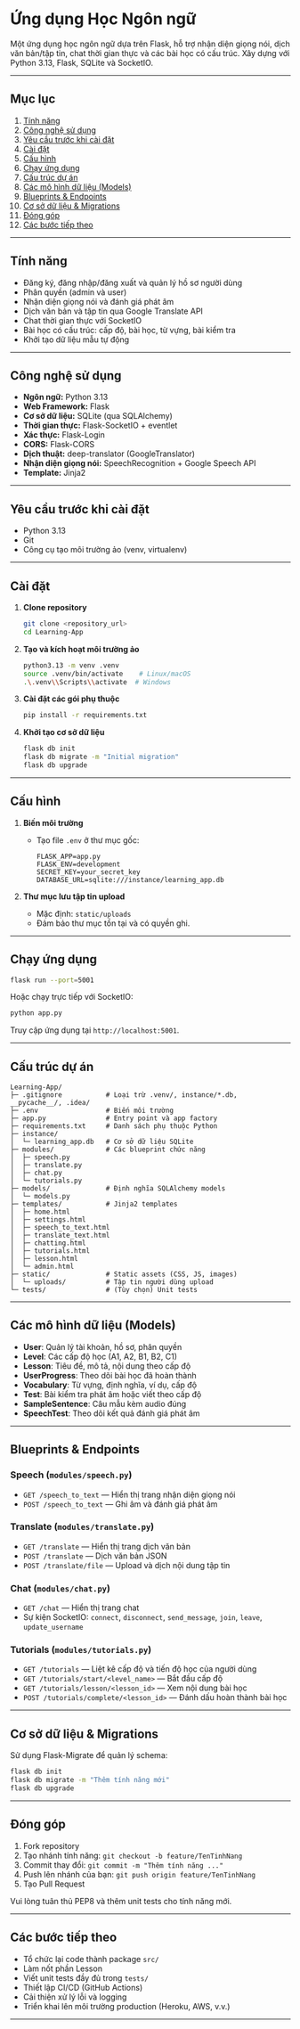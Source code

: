 # Ứng dụng Học Ngôn ngữ

Một ứng dụng học ngôn ngữ dựa trên Flask, hỗ trợ nhận diện giọng nói, dịch văn bản/tập tin, chat thời gian thực và các bài học có cấu trúc. Xây dựng với Python 3.13, Flask, SQLite và SocketIO.

---

## Mục lục

1. [Tính năng](#tính-năng)
2. [Công nghệ sử dụng](#công-nghệ-sử-dụng)
3. [Yêu cầu trước khi cài đặt](#yêu-cầu-trước-khi-cài-đặt)
4. [Cài đặt](#cài-đặt)
5. [Cấu hình](#cấu-hình)
6. [Chạy ứng dụng](#chạy-ứng-dụng)
7. [Cấu trúc dự án](#cấu-trúc-dự-án)
8. [Các mô hình dữ liệu (Models)](#các-mô-hình-dữ-liệu-models)
9. [Blueprints & Endpoints](#blueprints--endpoints)
10. [Cơ sở dữ liệu & Migrations](#cơ-sở-dữ-liệu--migrations)
11. [Đóng góp](#đóng-góp)
12. [Các bước tiếp theo](#các-bước-tiếp-theo)

---

## Tính năng

- Đăng ký, đăng nhập/đăng xuất và quản lý hồ sơ người dùng
- Phân quyền (admin và user)
- Nhận diện giọng nói và đánh giá phát âm
- Dịch văn bản và tập tin qua Google Translate API
- Chat thời gian thực với SocketIO
- Bài học có cấu trúc: cấp độ, bài học, từ vựng, bài kiểm tra
- Khởi tạo dữ liệu mẫu tự động

---

## Công nghệ sử dụng

- **Ngôn ngữ:** Python 3.13
- **Web Framework:** Flask
- **Cơ sở dữ liệu:** SQLite (qua SQLAlchemy)
- **Thời gian thực:** Flask-SocketIO + eventlet
- **Xác thực:** Flask-Login
- **CORS:** Flask-CORS
- **Dịch thuật:** deep-translator (GoogleTranslator)
- **Nhận diện giọng nói:** SpeechRecognition + Google Speech API
- **Template:** Jinja2

---

## Yêu cầu trước khi cài đặt

- Python 3.13
- Git
- Công cụ tạo môi trường ảo (venv, virtualenv)

---

## Cài đặt

1. **Clone repository**
   ```bash
   git clone <repository_url>
   cd Learning-App
   ```

2. **Tạo và kích hoạt môi trường ảo**
   ```bash
   python3.13 -m venv .venv
   source .venv/bin/activate    # Linux/macOS
   .\.venv\\Scripts\\activate  # Windows
   ```

3. **Cài đặt các gói phụ thuộc**
   ```bash
   pip install -r requirements.txt
   ```

4. **Khởi tạo cơ sở dữ liệu**
   ```bash
   flask db init
   flask db migrate -m "Initial migration"
   flask db upgrade
   ```

---

## Cấu hình

1. **Biến môi trường**
   - Tạo file `.env` ở thư mục gốc:
     ```dotenv
     FLASK_APP=app.py
     FLASK_ENV=development
     SECRET_KEY=your_secret_key
     DATABASE_URL=sqlite:///instance/learning_app.db
     ```

2. **Thư mục lưu tập tin upload**
   - Mặc định: `static/uploads`
   - Đảm bảo thư mục tồn tại và có quyền ghi.

---

## Chạy ứng dụng

```bash
flask run --port=5001
```

Hoặc chạy trực tiếp với SocketIO:

```bash
python app.py
```

Truy cập ứng dụng tại `http://localhost:5001`.

---

## Cấu trúc dự án

```
Learning-App/
├─ .gitignore           # Loại trừ .venv/, instance/*.db, __pycache__/, .idea/
├─ .env                 # Biến môi trường
├─ app.py               # Entry point và app factory
├─ requirements.txt     # Danh sách phụ thuộc Python
├─ instance/
│  └─ learning_app.db   # Cơ sở dữ liệu SQLite
├─ modules/             # Các blueprint chức năng
│  ├─ speech.py
│  ├─ translate.py
│  ├─ chat.py
│  └─ tutorials.py
├─ models/              # Định nghĩa SQLAlchemy models
│  └─ models.py
├─ templates/           # Jinja2 templates
│  ├─ home.html
│  ├─ settings.html
│  ├─ speech_to_text.html
│  ├─ translate_text.html
│  ├─ chatting.html
│  ├─ tutorials.html
│  ├─ lesson.html
│  └─ admin.html
├─ static/              # Static assets (CSS, JS, images)
│  └─ uploads/          # Tập tin người dùng upload
└─ tests/               # (Tùy chọn) Unit tests
```

---

## Các mô hình dữ liệu (Models)

- **User**: Quản lý tài khoản, hồ sơ, phân quyền
- **Level**: Các cấp độ học (A1, A2, B1, B2, C1)
- **Lesson**: Tiêu đề, mô tả, nội dung theo cấp độ
- **UserProgress**: Theo dõi bài học đã hoàn thành
- **Vocabulary**: Từ vựng, định nghĩa, ví dụ, cấp độ
- **Test**: Bài kiểm tra phát âm hoặc viết theo cấp độ
- **SampleSentence**: Câu mẫu kèm audio đúng
- **SpeechTest**: Theo dõi kết quả đánh giá phát âm

---

## Blueprints & Endpoints

### Speech (`modules/speech.py`)
- `GET /speech_to_text` — Hiển thị trang nhận diện giọng nói
- `POST /speech_to_text` — Ghi âm và đánh giá phát âm

### Translate (`modules/translate.py`)
- `GET /translate` — Hiển thị trang dịch văn bản
- `POST /translate` — Dịch văn bản JSON
- `POST /translate/file` — Upload và dịch nội dung tập tin

### Chat (`modules/chat.py`)
- `GET /chat` — Hiển thị trang chat
- Sự kiện SocketIO: `connect`, `disconnect`, `send_message`, `join`, `leave`, `update_username`

### Tutorials (`modules/tutorials.py`)
- `GET /tutorials` — Liệt kê cấp độ và tiến độ học của người dùng
- `GET /tutorials/start/<level_name>` — Bắt đầu cấp độ
- `GET /tutorials/lesson/<lesson_id>` — Xem nội dung bài học
- `POST /tutorials/complete/<lesson_id>` — Đánh dấu hoàn thành bài học

---

## Cơ sở dữ liệu & Migrations

Sử dụng Flask-Migrate để quản lý schema:

```bash
flask db init
flask db migrate -m "Thêm tính năng mới"
flask db upgrade
```

---

## Đóng góp

1. Fork repository
2. Tạo nhánh tính năng: `git checkout -b feature/TenTinhNang`
3. Commit thay đổi: `git commit -m "Thêm tính năng ..."`
4. Push lên nhánh của bạn: `git push origin feature/TenTinhNang`
5. Tạo Pull Request

Vui lòng tuân thủ PEP8 và thêm unit tests cho tính năng mới.

---

## Các bước tiếp theo

- Tổ chức lại code thành package `src/`
- Làm nốt phần Lesson
- Viết unit tests đầy đủ trong `tests/`
- Thiết lập CI/CD (GitHub Actions)
- Cải thiện xử lý lỗi và logging
- Triển khai lên môi trường production (Heroku, AWS, v.v.)

---



